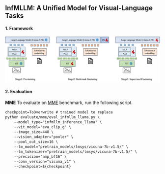 ## InfMLLM: A Unified Model for Visual-Language Tasks


#### 1. Framework
![](docs/pipeline.png)


#### 2. Evaluation

**MME**
To evaluate on [MME](https://github.com/BradyFU/Awesome-Multimodal-Large-Language-Models/tree/Evaluation) benchmark, run the following script.

```
checkpoint=ToOverwrite # trained model to replace
python evaluate/mme/eval_infmllm_llama.py \
    --model_type="infmllm_inference_llama" \
    --vit_model="eva_clip_g" \
    --image_size=448 \
    --vision_adapter="pooler" \
    --pool_out_size=16 \
    --lm_model="pretrain_models/lmsys/vicuna-7b-v1.5/" \
    --lm_tokenizer="pretrain_models/lmsys/vicuna-7b-v1.5/" \
    --precision="amp_bf16" \
    --conv_version="vicuna_v1" \
    --checkpoint=${checkpoint}    
```